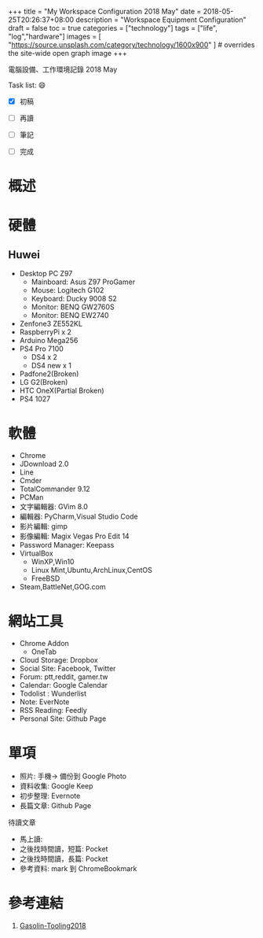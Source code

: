 +++
title = "My Workspace Configuration 2018 May"
date = 2018-05-25T20:26:37+08:00
description = "Workspace Equipment Configuration"
draft = false
toc = true
categories = ["technology"]
tags = ["life", "log","hardware"]
images = [
  "https://source.unsplash.com/category/technology/1600x900"
] # overrides the site-wide open graph image
+++

電腦設備、工作環境記錄 2018 May



<!--more-->

Task list: :smile:

- [x] 初稿
- [ ] 再讀
- [ ] 筆記
- [ ] 完成


# 概述

# 硬體

## Huwei

* Desktop PC Z97
    * Mainboard: Asus Z97 ProGamer
    * Mouse: Logitech G102
    * Keyboard: Ducky 9008 S2
    * Monitor: BENQ GW2760S
    * Monitor: BENQ EW2740
* Zenfone3 ZE552KL
* RaspberryPi x 2
* Arduino Mega256
* PS4 Pro 7100
    * DS4 x 2 
    * DS4 new x 1
* Padfone2(Broken)
* LG G2(Broken)
* HTC OneX(Partial Broken)
* PS4 1027

# 軟體


* Chrome
* JDownload 2.0
* Line
* Cmder
* TotalCommander 9.12
* PCMan
* 文字編輯器: GVim 8.0
* 編輯器: PyCharm,Visual Studio Code
* 影片編輯: gimp
* 影像編輯: Magix Vegas Pro Edit 14
* Password Manager: Keepass
* VirtualBox
    * WinXP,Win10
    * Linux Mint,Ubuntu,ArchLinux,CentOS
    * FreeBSD
* Steam,BattleNet,GOG.com


# 網站工具

* Chrome Addon
    * OneTab
* Cloud Storage: Dropbox
* Social Site: Facebook, Twitter
* Forum: ptt,reddit, gamer.tw
* Calendar: Google Calendar
* Todolist : Wunderlist
* Note: EverNote
* RSS Reading: Feedly
* Personal Site: Github Page



# 單項






- 照片: 手機-> 備份到 Google Photo
- 資料收集: Google Keep
- 初步整理: Evernote
- 長篇文章: Github Page

待讀文章

- 馬上讀:
- 之後找時間讀，短篇: Pocket
- 之後找時間讀，長篇: Pocket
- 參考資料: mark 到 ChromeBookmark



# 參考連結

1. [Gasolin-Tooling2018](https://blog.gasolin.idv.tw/2018/05/24/tooling-in-2018-jun/)

